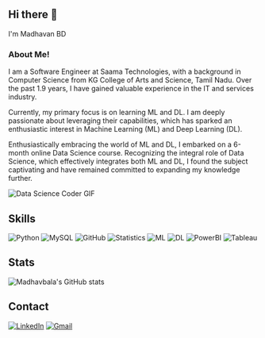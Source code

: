 ## Hi there 👋
I'm Madhavan BD

### About Me!

I am a Software Engineer at Saama Technologies, with a background in Computer Science from KG College of Arts and Science, Tamil Nadu. Over the past 1.9 years, I have gained valuable experience in the IT and services industry.

Currently, my primary focus is on learning ML and DL. I am deeply passionate about leveraging their capabilities, which has sparked an enthusiastic interest in Machine Learning (ML) and Deep Learning (DL).

Enthusiastically embracing the world of ML and DL, I embarked on a 6-month online Data Science course. Recognizing the integral role of Data Science, which effectively integrates both ML and DL, I found the subject captivating and have remained committed to expanding my knowledge further.


![Data Science Coder GIF](https://media.giphy.com/media/LmNwrBhejkK9EFP504/giphy.gif)


## Skills

![Python](https://img.shields.io/badge/-Python-black?style=flat-square&logo=Python) ![MySQL](https://img.shields.io/badge/-MySQL-black?style=flat-square&logo=mysql&logoHeight=40) ![GitHub](https://img.shields.io/badge/-GitHub-181717?style=flat-square&logo=github) ![Statistics](https://img.shields.io/badge/-Statistics-black?style=flat-square&logo=statistics&logoHeight=40) ![ML](https://img.shields.io/badge/-ML-black?style=flat-square&logo=python) ![DL](https://img.shields.io/badge/-DL-black?style=flat-square&logo=python&logoHeight=40) ![PowerBI](https://img.shields.io/badge/-PowerBI-black?style=flat-square&logo=powerbi) ![Tableau](https://img.shields.io/badge/-Tableau-black?style=flat-square&logo=tableau&logoHeight=40)

## Stats

![Madhavbala's GitHub stats](https://github-readme-stats.vercel.app/api?username=Madhavbala&show_icons=true&theme=prussian)


## Contact
[![LinkedIn](https://img.shields.io/badge/LinkedIn-%230077B5.svg?style=for-the-badge&logo=linkedin&logoColor=white)](https://www.linkedin.com/in/madhavan-bd-b2a826244)
[![Gmail](https://img.shields.io/badge/Gmail-%23D14836.svg?style=for-the-badge&logo=gmail&logoColor=white)](mailto:madhavan.research@gmail.com)
